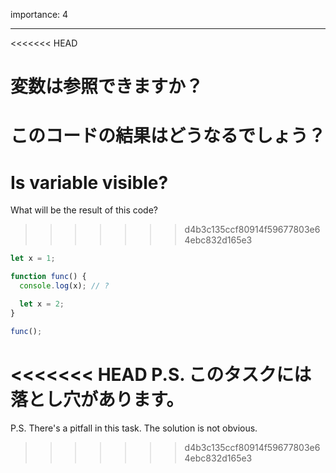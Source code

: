 importance: 4

---

<<<<<<< HEAD
# 変数は参照できますか？

このコードの結果はどうなるでしょう？
=======
# Is variable visible?

What will be the result of this code?
>>>>>>> d4b3c135ccf80914f59677803e64ebc832d165e3

```js
let x = 1;

function func() {
  console.log(x); // ?

  let x = 2;
}

func();
```

<<<<<<< HEAD
P.S. このタスクには落とし穴があります。
=======
P.S. There's a pitfall in this task. The solution is not obvious.
>>>>>>> d4b3c135ccf80914f59677803e64ebc832d165e3
